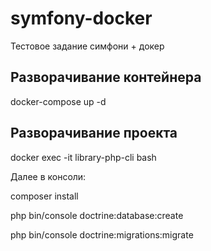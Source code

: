 # symfony-docker
Тестовое задание симфони + докер

## Разворачивание контейнера
docker-compose up -d

## Разворачивание проекта
docker exec -it library-php-cli bash

Далее в консоли:

composer install

php bin/console doctrine:database:create

php bin/console doctrine:migrations:migrate
